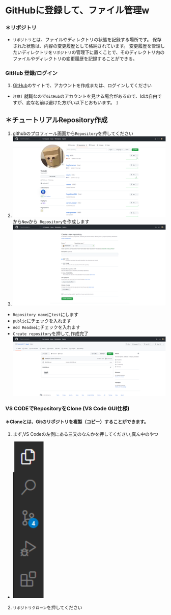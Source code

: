 # GitHubに登録して、ファイル管理w

### ＊リポジトリ
* `リポジトリ`とは、ファイルやディレクトリの状態を記録する場所です。 保存された状態は、内容の変更履歴として格納されています。 変更履歴を管理したいディレクトリを`リポジトリ`の管理下に置くことで、そのディレクトリ内のファイルやディレクトリの変更履歴を記録することができる。
### GitHub 登録/ログイン
1. [GitHub](https://github.co.jp/)のサイトで、アカウントを作成または、ログインしてください
* `注意[` 就職なので`GitHub`のアカウントを見せる場合があるので、Idは自由ですが、変な名前は避けた方がい以下とおもいます。 `]`

## ＊チュートリアルRepository作成

1. githubのプロフィール画面から`Repository`を押してください
2. ![](fig/profile.drawio.svg)から`New`から` Repository`を作成します
3. ![](fig/Repo_test.drawio.svg)
* `Repository name`に`test`にします
* `public`にチェックを入れます
* `Add Readme`にチェックを入れます
* `Create repository`を押して,作成完了
![](fig/Repository.drawio.svg)

### VS CODEでRepositoryをClone (VS Code GUI仕様)
#### ＊Cloneとは、Gitのリポジトリを複製（コピー）することができます。

1. まず,VS Codeの左側にある三又のなんかを押してください,真ん中のやつ
* ![](fig/mitsumata.drawio.svg)
2. `リポジトリクローン`を押してください
